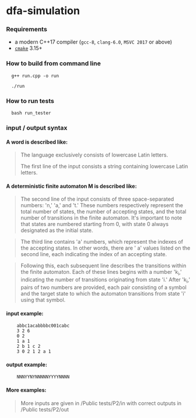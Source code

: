 # dfa-simulation

[//]: # (### Deterministic Finite Automaton Simulator C++)

### Requirements
* a modern C++17 compiler (`gcc-8`, `clang-6.0`, `MSVC 2017` or above)
* [`cmake`](https://cmake.org) 3.15+

### How to build from command line

```shell
  g++ run.cpp -o run
```

```shell
  ./run 
```

### How to run tests

```shell
  bash run_tester
```


### input / output syntax 

#### A word is described like: 

> The language exclusively consists of lowercase Latin letters.
>
> The first line of the input consists a string containing lowercase Latin letters.

#### A deterministic finite automaton M is described like: 

> The second line of the input consists of three space-separated numbers: 'n,' 'a,' and 't.' These numbers respectively
> represent the total number of states, the number of accepting states, and the total number of transitions in the
> finite
> automaton. It's important to note that states are numbered starting from 0, with state 0 always designated as the
> initial state.

> The third line contains 'a' numbers, which represent the indexes of the accepting states. In other words, there are '
> a' values listed on the second line, each indicating the index of an accepting state.

> Following this, each subsequent line describes the transitions within the finite automaton. Each of these lines begins
> with a number 'k<sub>i</sub>,' indicating the number of transitions originating from state 'i.' After 'k<sub>i</sub>,'
> pairs of two numbers
> are provided, each pair consisting of a symbol and the target state to which the automaton transitions from state 'i'
> using that symbol.


#### input example:

```
    abbc1acabbbbc001cabc
    3 2 6
    0 2
    1 a 1
    2 b 1 c 2
    3 0 2 1 2 a 1
```

#### output example:

```
    NNNYYNYNNNNNYYYYNNNN
```

#### More examples:
> More inputs are given in /Public tests/P2/in with correct outputs in /Public tests/P2/out

